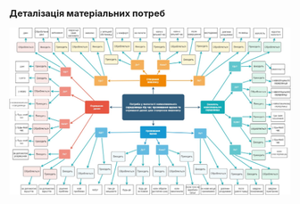 ### Деталізація матеріальних потреб
![](https://github.com/oleksandrblazhko/ai202-nezhivih/blob/ai202-nezhivih_with_laboratory_work_1/1-SoftwareRequirements/1.1-DeterminingConsumerNeeds/1.1.2-MaterialNeedsDetails/map.jpg)
